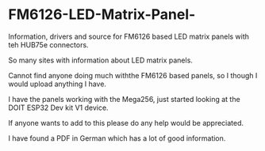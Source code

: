 # FM6126-LED-Matrix-Panel-
Information, drivers and source for FM6126 based LED matrix panels with teh HUB75e connectors.

So many sites with information about LED matrix panels.

Cannot find anyone doing much withthe FM6126 based panels, so I though I would upload anything I have.

I have the panels working with the Mega256, just started looking at the DOIT ESP32 Dev kit V1 device.

If anyone wants to add to this please do any help would be appreciated.

I have found a PDF in German which has a lot of good information.
